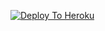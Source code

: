 [![Deploy To Heroku](https://www.herokucdn.com/deploy/button.svg)](https://heroku.com/deploy?template=https://github.com/Amanpathak1/txt_leech)
